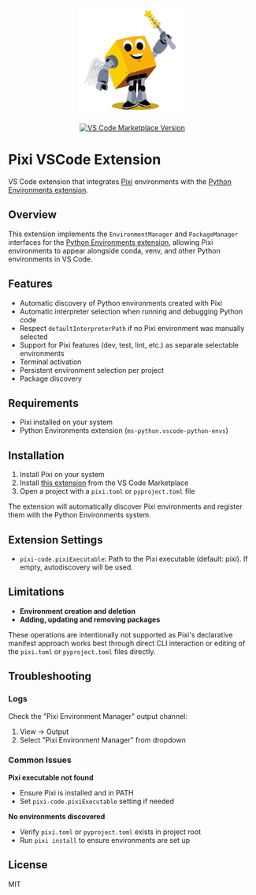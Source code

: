 <div align="center">

<img src="./assets/icon.png" alt="VSCode" width="220" height="220">

[![VS Code Marketplace
Version](https://img.shields.io/visual-studio-marketplace/v/renan-r-santos.pixi-code)](https://marketplace.visualstudio.com/items?itemName=renan-r-santos.pixi-code)

</div>

# Pixi VSCode Extension

VS Code extension that integrates [Pixi](https://pixi.sh) environments with the [Python Environments
extension](https://github.com/microsoft/vscode-python-environments).

## Overview

This extension implements the `EnvironmentManager` and `PackageManager` interfaces for the [Python Environments
extension](https://github.com/microsoft/vscode-python-environments), allowing Pixi environments to appear alongside
conda, venv, and other Python environments in VS Code.

## Features

- Automatic discovery of Python environments created with Pixi
- Automatic interpreter selection when running and debugging Python code
- Respect `defaultInterpreterPath` if no Pixi environment was manually selected
- Support for Pixi features (dev, test, lint, etc.) as separate selectable environments
- Terminal activation
- Persistent environment selection per project
- Package discovery

## Requirements

- Pixi installed on your system
- Python Environments extension (`ms-python.vscode-python-envs`)

## Installation

1. Install Pixi on your system
2. Install [this extension](https://marketplace.visualstudio.com/items?itemName=renan-r-santos.pixi-code) from the VS
   Code Marketplace
3. Open a project with a `pixi.toml` or `pyproject.toml` file

The extension will automatically discover Pixi environments and register them with the Python Environments system.

## Extension Settings

- `pixi-code.pixiExecutable`: Path to the Pixi executable (default: pixi). If empty, autodiscovery will be used.

## Limitations

- **Environment creation and deletion**
- **Adding, updating and removing packages**

These operations are intentionally not supported as Pixi's declarative manifest approach works best through direct CLI
interaction or editing of the `pixi.toml` or `pyproject.toml` files directly.

## Troubleshooting

### Logs

Check the "Pixi Environment Manager" output channel:

1. View → Output
2. Select "Pixi Environment Manager" from dropdown

### Common Issues

**Pixi executable not found**

- Ensure Pixi is installed and in PATH
- Set `pixi-code.pixiExecutable` setting if needed

**No environments discovered**

- Verify `pixi.toml` or `pyproject.toml` exists in project root
- Run `pixi install` to ensure environments are set up

## License

MIT
